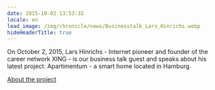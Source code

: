 ```yaml
---
date: 2015-10-02 13:53:32
locale: en
lead_image: /img/chronicle/news/Businesstalk_Lars_Hinrichs.webp
hideHeaderTitle: true
---
```



On October 2, 2015, Lars Hinrichs - Internet pioneer and founder of the career network XING - is our business talk guest and speaks about his latest project: Apartimentum - a smart home located in Hamburg.

[About the project](http://www.apartimentum.com/#!home/mainPage)